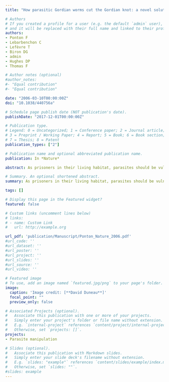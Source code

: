 ```yaml
---
title: "How parasitic Gordian worms cut the Gordian knot: a novel solution to predation upon the host"

# Authors
# If you created a profile for a user (e.g. the default `admin` user), write the username (folder name) here 
# and it will be replaced with their full name and linked to their profile.
authors: 
- Ponton F
- Lebarbenchon C
- Lefèvre T
- Biron DG
- admin
- Hughes DP
- Thomas F 

# Author notes (optional)
#author_notes:
#- "Equal contribution"
#- "Equal contribution"

date: "2006-03-10T00:00:00Z"
doi: "10.1038/440756a"

# Schedule page publish date (NOT publication's date).
publishDate: "2017-12-01T00:00:00Z"

# Publication type.
# Legend: 0 = Uncategorized; 1 = Conference paper; 2 = Journal article;
# 3 = Preprint / Working Paper; 4 = Report; 5 = Book; 6 = Book section;
# 7 = Thesis; 8 = Patent
publication_types: ["2"]

# Publication name and optional abbreviated publication name.
publication: In *Nature*

abstract: As prisoners in their living habitat, parasites should be vulnerable to destruction by the predators of their hosts. But we show here that the parasitic gordian worm Paragordius tricuspidatus is able to escape not only from its insect host after ingestion by a fish or frog but also from the digestive tract of the predator. This remarkable tactic enables the worm to continue its life cycle. 

# Summary. An optional shortened abstract.
summary: As prisoners in their living habitat, parasites should be vulnerable to destruction by the predators of their hosts. We show that the parasitic hairworm is able to escape not only from its insect host after ingestion by a fish or frog.

tags: []

# Display this page in the Featured widget?
featured: false

# Custom links (uncomment lines below)
# links:
# - name: Custom Link
#   url: http://example.org

url_pdf: 'publication/Manuscript/Ponton_Nature_2006.pdf'
#url_code: ''
#url_dataset: ''
#url_poster: ''
#url_project: ''
#url_slides: ''
#url_source: ''
#url_video: ''

# Featured image
# To use, add an image named `featured.jpg/png` to your page's folder. 
image:
  caption: 'Image credit: [**David Duneau**]'
  focal_point: ""
  preview_only: false

# Associated Projects (optional).
#   Associate this publication with one or more of your projects.
#   Simply enter your project's folder or file name without extension.
#   E.g. `internal-project` references `content/project/internal-project/index.md`.
#   Otherwise, set `projects: []`.
projects:
- Parasite manipulation

# Slides (optional).
#   Associate this publication with Markdown slides.
#   Simply enter your slide deck's filename without extension.
#   E.g. `slides: "example"` references `content/slides/example/index.md`.
#   Otherwise, set `slides: ""`.
#slides: example
---
```

